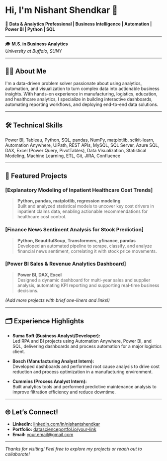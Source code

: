 # Hi, I'm Nishant Shendkar 👋

🚀 **Data & Analytics Professional | Business Intelligence | Automation | Power BI | Python | SQL**

---

🎓 **M.S. in Business Analytics**  
_University at Buffalo, SUNY_

---

## 👨‍💻 About Me

I'm a data-driven problem solver passionate about using analytics, automation, and visualization to turn complex data into actionable business insights. With hands-on experience in manufacturing, logistics, education, and healthcare analytics, I specialize in building interactive dashboards, automating reporting workflows, and deploying end-to-end data solutions.

---

## 🛠️ Technical Skills

Power BI, Tableau, Python, SQL, pandas, NumPy, matplotlib, scikit-learn, Automation Anywhere, UiPath, REST APIs, MySQL, SQL Server, Azure SQL, DAX, Excel (Power Query, PivotTables), Data Visualization, Statistical Modeling, Machine Learning, ETL, Git, JIRA, Confluence

---

## 📂 Featured Projects

### [Explanatory Modeling of Inpatient Healthcare Cost Trends]
> **Python, pandas, matplotlib, regression modeling**  
> Built and analyzed statistical models to uncover key cost drivers in inpatient claims data, enabling actionable recommendations for healthcare cost control.

### [Finance News Sentiment Analysis for Stock Prediction] 
> **Python, BeautifulSoup, Transformers, yfinance, pandas**  
> Developed an automated pipeline to scrape, classify, and analyze financial news sentiment, correlating it with stock price movements.

### [Power BI Sales & Revenue Analytics Dashboard]
> **Power BI, DAX, Excel**  
> Designed a dynamic dashboard for multi-year sales and supplier analysis, automating KPI reporting and supporting real-time business decisions.

*(Add more projects with brief one-liners and links!)*

---

## 🗂️ Experience Highlights

- **Suma Soft (Business Analyst/Developer):**  
  Led RPA and BI projects using Automation Anywhere, Power BI, and SQL, delivering dashboards and process automation for a major logistics client.

- **Bosch (Manufacturing Analyst Intern):**  
  Developed dashboards and performed root cause analysis to drive cost reduction and process optimization in a manufacturing environment.

- **Cummins (Process Analyst Intern):**  
  Built analytics tools and performed predictive maintenance analysis to improve filtration efficiency and reduce downtime.

---

## 🌐 Let’s Connect!

- **LinkedIn:** [linkedin.com/in/nishantshendkar](https://linkedin.com/in/nishantshendkar)
- **Portfolio:** [datascienceportfol.io/your-link](#)
- **Email:** [your.email@gmail.com](mailto:your.email@gmail.com)

---

_Thanks for visiting! Feel free to explore my projects or reach out to collaborate!_

